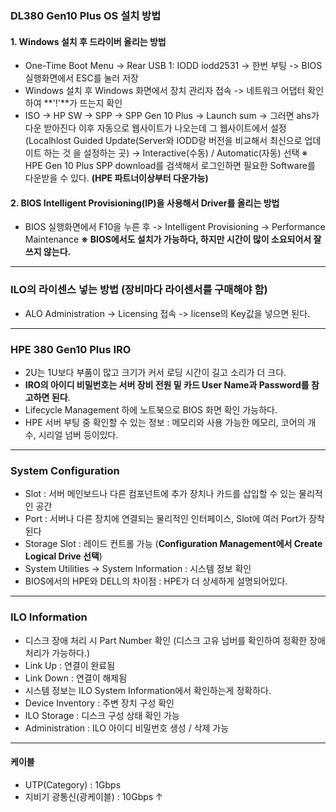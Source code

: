 ### DL380 Gen10 Plus OS 설치 방법
#### **1. Windows 설치 후 드라이버 올리는 방법** 
- One-Time Boot Menu -> Rear USB 1: IODD iodd2531 -> 한번 부팅 -> BIOS 실행화면에서 ESC를 눌러 저장
- Windows 설치 후 Windows 화면에서 장치 관리자 접속 -> 네트워크 어댑터 확인하여 **'!'**가 뜨는지 확인
- ISO -> HP SW -> SPP -> SPP Gen 10 Plus -> Launch sum -> 그러면 ahs가 다운 받아진다 이후 자동으로 웹사이트가 나오는데 그 웹사이트에서 설정 (Localhlost Guided Update(Server와 IODD랑 버전을 비교해서 최신으로 업데이트 하는 것 을 설정하는 곳) -> Interactive(수동) / Automatic(자동) 선택
※ HPE Gen 10 Plus SPP download를 검색해서 로그인하면 필요한 Software를 다운받을 수 있다. 
**(HPE 파트너이상부터 다운가능)**

#### **2. BIOS Intelligent Provisioning(IP)을 사용해서 Driver를 올리는 방법**
- BIOS 실행화면에서 F10을 누른 후 -> Intelligent Provisioning -> Performance Maintenance 
**※ BIOS에서도 설치가 가능하다, 하지만 시간이 많이 소요되어서 잘 쓰지 않는다.**


---
### ILO의 라이센스 넣는 방법 (장비마다 라이센서를 구매해야 함)
- ALO Administration -> Licensing 접속 -> license의 Key값을 넣으면 된다.


---
### HPE 380 Gen10 Plus IRO
- 2U는 1U보다 부품이 많고 크기가 커서 로딩 시간이 길고 소리가 더 크다.
- **IRO의 아이디 비밀번호는 서버 장비 전원 밑 카드 User Name과 Password를 참고하면 된다**.
- Lifecycle Management 하에 노트북으로 BIOS 화면 확인 가능하다.
- HPE 서버 부팅 중 확인할 수 있는 정보 : 메모리와 사용 가능한 메모리, 코어의 개수, 시리얼 넘버 등이있다. 


---
### System Configuration 
- Slot : 서버 메인보드나 다른 컴포넌트에 추가 장치나 카드를 삽입할 수 있는 물리적인 공간
- Port : 서버나 다른 장치에 연결되는 물리적인 인터페이스, Slot에 여러 Port가 장착된다
- Storage Slot : 레이드 컨트롤 가능 (**Configuration Management에서 Create Logical Drive 선택**)
- System Utilities -> System Information : 시스템 정보 확인 
- BIOS에서의 HPE와 DELL의 차이점 : HPE가 더 상세하게 설명되어있다. 


---
### ILO Information 
- 디스크 장애 처리 시 Part Number 확인 (디스크 고유 넘버를 확인하여 정확한 장애 처리가 가능하다.)
- Link Up : 연결이 완료됨
- Link Down : 연결이 해제됨
- 시스템 정보는 ILO System Information에서 확인하는게 정확하다.
- Device Inventory : 주변 장치 구성 확인
- ILO Storage : 디스크 구성 상태 확인 가능
- Administration : ILO 아이디 비밀번호 생성 / 삭제 가능


---
#### 케이블 
- UTP(Category) : 1Gbps
- 지비기 광통신(광케이블) : 10Gbps ↑ 
